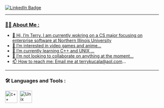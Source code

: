 <div id="badges">
  <a href="https://www.linkedin.com/in/terry-kucala-652683227/">
    <img src="https://img.shields.io/badge/LinkedIn-blue?style=for-the-badge&logo=linkedin&logoColor=white" alt="LinkedIn Badge"/>
 </div>
 
---

### :man_technologist: About Me :
- 👋 Hi, I’m Terry. I am currently wokring on a CS major focusing on enterprise software at Northern Illinois University
- 👀 I’m interested in video games and anime...
- 🌱 I’m currently learning C++ and UNIX ...
- 💞️ I’m not looking to collaborate on anything at the moment...
- 📫 How to reach me: Email me at terrykucala@aol.com...
---
### :hammer_and_wrench: Languages and Tools :
<div>
  <img src="https://cdn-icons-png.flaticon.com/512/6132/6132222.png" title="c++" alt="c++" width="40" height="40"/>&nbsp;
  <img src="https://1000logos.net/wp-content/uploads/2017/03/LINUX-LOGO.png" title="Unix" alt="Unix" width="40" height="40"/>&nbsp;
<div>

<!---
z1943275/z1943275 is a ✨ special ✨ repository because its `README.md` (this file) appears on your GitHub profile.
You can click the Preview link to take a look at your changes.
--->
